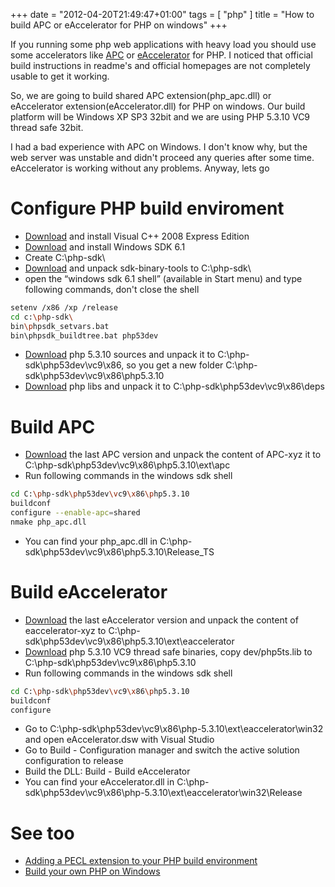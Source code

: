 +++
date = "2012-04-20T21:49:47+01:00"
tags = [ "php" ]
title = "How to build APC or eAccelerator for PHP on windows"
+++


If you running some php web applications with heavy load you should use some accelerators like [APC](http://pecl.php.net/package/APC) or [eAccelerator](https://eaccelerator.net/) for PHP.
I noticed that official build instructions in readme's and official homepages are not completely usable to get it working.

<!--more-->

So, we are going to build shared APC extension(php_apc.dll) or eAccelerator extension(eAccelerator.dll) for PHP on windows. Our build platform will be Windows XP SP3 32bit and we are using PHP 5.3.10 VC9 thread safe 32bit.

I had a bad experience with APC on Windows. I don't know why, but the web server was unstable and didn't proceed any queries after some time. eAccelerator is working without any problems. Anyway, lets go

# Configure PHP build enviroment

- [Download](http://www.microsoft.com/visualstudio/en-us/products/2008-editions/express) and install Visual C++ 2008 Express Edition
- [Download](http://www.microsoft.com/download/en/details.aspx?displaylang=en&id=11310#Overview) and install Windows SDK 6.1
- Create C:\php-sdk\
- [Download](http://windows.php.net/downloads/php-sdk/) and unpack sdk-binary-tools to C:\php-sdk\
- open the “windows sdk 6.1 shell” (available in Start menu) and type following commands, don't close the shell

```bash
setenv /x86 /xp /release
cd c:\php-sdk\
bin\phpsdk_setvars.bat
bin\phpsdk_buildtree.bat php53dev
```

- [Download](http://php.net/downloads.php) php 5.3.10 sources and unpack it to C:\php-sdk\php53dev\vc9\x86, so you get a new folder C:\php-sdk\php53dev\vc9\x86\php5.3.10
- [Download](http://windows.php.net/downloads/php-sdk/deps-5.3-vc9-x86.7z) php libs and unpack it to C:\php-sdk\php53dev\vc9\x86\deps

# Build APC

- [Download](http://pecl.php.net/package/APC) the last APC version and unpack the content of APC-xyz it to C:\php-sdk\php53dev\vc9\x86\php5.3.10\ext\apc
- Run following commands in the windows sdk shell

```bash
cd C:\php-sdk\php53dev\vc9\x86\php5.3.10
buildconf
configure --enable-apc=shared
nmake php_apc.dll
```

- You can find your php_apc.dll in C:\php-sdk\php53dev\vc9\x86\php5.3.10\Release_TS

# Build eAccelerator

- [Download](http://sourceforge.net/projects/eaccelerator/) the last eAccelerator version and unpack the content of eaccelerator-xyz to C:\php-sdk\php53dev\vc9\x86\php5.3.10\ext\eaccelerator
- [Download](http://windows.php.net/download/) php 5.3.10 VC9 thread safe binaries, copy dev/php5ts.lib to C:\php-sdk\php53dev\vc9\x86\php5.3.10
- Run following commands in the windows sdk shell

```bash
cd C:\php-sdk\php53dev\vc9\x86\php5.3.10
buildconf
configure
```

- Go to C:\php-sdk\php53dev\vc9\x86\php-5.3.10\ext\eaccelerator\win32 and open eAccelerator.dsw with Visual Studio
- Go to Build - Configuration manager and switch the active solution configuration to release
- Build the DLL: Build - Build eAccelerator
- You can find your eAccelerator.dll in C:\php-sdk\php53dev\vc9\x86\php-5.3.10\ext\eaccelerator\win32\Release

# See too

- [Adding a PECL extension to your PHP build environment](http://www.ksingla.net/2010/05/adding-a-pecl-extension-to-your-php-build-environment/)
- [Build your own PHP on Windows](https://wiki.php.net/internals/windows/stepbystepbuild)
